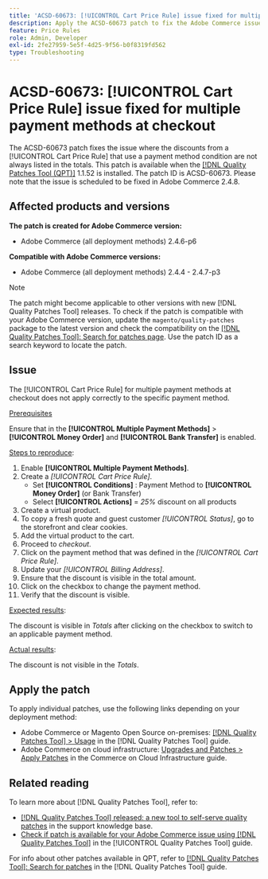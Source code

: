 ```yaml
---
title: 'ACSD-60673: [!UICONTROL Cart Price Rule] issue fixed for multiple payment methods at checkout'
description: Apply the ACSD-60673 patch to fix the Adobe Commerce issue where the discounts from a [!UICONTROL Cart Price Rule] that use a payment method condition are not always listed in the totals.
feature: Price Rules
role: Admin, Developer
exl-id: 2fe27959-5e5f-4d25-9f56-b0f8319fd562
type: Troubleshooting
---
```

# ACSD-60673: [!UICONTROL Cart Price Rule] issue fixed for multiple payment methods at checkout

The ACSD-60673 patch fixes the issue where the discounts from a [!UICONTROL Cart Price Rule] that use a payment method condition are not always listed in the totals. This patch is available when the [[!DNL Quality Patches Tool (QPT)]](https://experienceleague.adobe.com/en/docs/commerce-operations/tools/quality-patches-tool/quality-patches-tool-to-self-serve-quality-patches) 1.1.52 is installed. The patch ID is ACSD-60673. Please note that the issue is scheduled to be fixed in Adobe Commerce 2.4.8.

## Affected products and versions

**The patch is created for Adobe Commerce version:**

* Adobe Commerce (all deployment methods) 2.4.6-p6

**Compatible with Adobe Commerce versions:**

* Adobe Commerce (all deployment methods) 2.4.4 - 2.4.7-p3

>[!NOTE]
>
>The patch might become applicable to other versions with new [!DNL Quality Patches Tool] releases. To check if the patch is compatible with your Adobe Commerce version, update the `magento/quality-patches` package to the latest version and check the compatibility on the [[!DNL Quality Patches Tool]: Search for patches page](https://experienceleague.adobe.com/tools/commerce-quality-patches/index.html). Use the patch ID as a search keyword to locate the patch.

## Issue

The [!UICONTROL Cart Price Rule] for multiple payment methods at checkout does not apply correctly to the specific payment method.

<u>Prerequisites</u>

Ensure that in the **[!UICONTROL Multiple Payment Methods]** > **[!UICONTROL Money Order]** and **[!UICONTROL Bank Transfer]** is enabled.

<u>Steps to reproduce</u>:

1. Enable **[!UICONTROL Multiple Payment Methods]**.
1. Create a *[!UICONTROL Cart Price Rule]*.
    * Set **[!UICONTROL Conditions]** : Payment Method to **[!UICONTROL Money Order]** (or Bank Transfer)
    * Select **[!UICONTROL Actions]** = *25%* discount on all products
1. Create a virtual product.
1. To copy a fresh quote and guest customer *[!UICONTROL Status]*, go to the storefront and clear cookies.
1. Add the virtual product to the cart.
1. Proceed to *checkout*.
1. Click on the payment method that was defined in the *[!UICONTROL Cart Price Rule]*.
1. Update your *[!UICONTROL Billing Address]*.
1. Ensure that the discount is visible in the total amount.
1. Click on the checkbox to change the payment method.
1. Verify that the discount is visible.

<u>Expected results</u>:

The discount is visible in *Totals* after clicking on the checkbox to switch to an applicable payment method.

<u>Actual results</u>:

The discount is not visible in the *Totals*.

## Apply the patch

To apply individual patches, use the following links depending on your deployment method:

* Adobe Commerce or Magento Open Source on-premises: [[!DNL Quality Patches Tool] > Usage](/help/tools/quality-patches-tool/usage.md) in the [!DNL Quality Patches Tool] guide.
* Adobe Commerce on cloud infrastructure: [Upgrades and Patches > Apply Patches](https://experienceleague.adobe.com/docs/commerce-cloud-service/user-guide/develop/upgrade/apply-patches.html) in the Commerce on Cloud Infrastructure guide.

## Related reading

To learn more about [!DNL Quality Patches Tool], refer to:

* [[!DNL Quality Patches Tool] released: a new tool to self-serve quality patches](https://experienceleague.adobe.com/en/docs/commerce-operations/tools/quality-patches-tool/quality-patches-tool-to-self-serve-quality-patches) in the support knowledge base.
* [Check if patch is available for your Adobe Commerce issue using [!DNL Quality Patches Tool]](/help/tools/quality-patches-tool/patches-available-in-qpt/check-patch-for-magento-issue-with-magento-quality-patches.md) in the [!UICONTROL Quality Patches Tool] guide.

For info about other patches available in QPT, refer to [[!DNL Quality Patches Tool]: Search for patches](https://experienceleague.adobe.com/tools/commerce-quality-patches/index.html) in the [!DNL Quality Patches Tool] guide.
